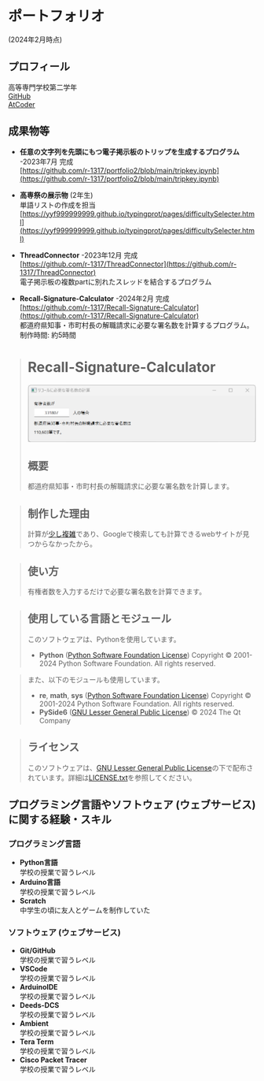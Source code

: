 # ポートフォリオ
(2024年2月時点)

## プロフィール

高等専門学校第二学年<br>[GitHub](https://github.com/r-1317/)<br>[AtCoder](https://atcoder.jp/users/r1317)
## 成果物等

-   **任意の文字列を先頭にもつ電子掲示板のトリップを生成するプログラム** -2023年7月 完成<br>  [https://github.com/r-1317/portfolio2/blob/main/tripkey.ipynb](https://github.com/r-1317/portfolio2/blob/main/tripkey.ipynb)

-   **高専祭の展示物** (2年生)<br>単語リストの作成を担当<br> [https://yyf999999999.github.io/typingprot/pages/difficultySelecter.html](https://yyf999999999.github.io/typingprot/pages/difficultySelecter.html)
 
-  **ThreadConnector** -2023年12月 完成<br> [https://github.com/r-1317/ThreadConnector](https://github.com/r-1317/ThreadConnector)<br>電子掲示板の複数partに別れたスレッドを結合するプログラム<br>

-  **Recall-Signature-Calculator** -2024年2月 完成<br> [https://github.com/r-1317/Recall-Signature-Calculator](https://github.com/r-1317/Recall-Signature-Calculator)<br>都道府県知事・市町村長の解職請求に必要な署名数を計算するプログラム。<br>制作時間: 約5時間

># Recall-Signature-Calculator
>![サムネイル画像](https://github.com/r-1317/Recall-Signature-Calculator/blob/main/ScreenShot.png?raw=true)
>## 概要
>都道府県知事・市町村長の解職請求に必要な署名数を計算します。

>## 制作した理由
>計算が[少し複雑](https://www.soumu.go.jp/main_content/000451016.pdf)であり、Googleで検索しても計算できるwebサイトが見つからなかったから。

>## 使い方
>有権者数を入力するだけで必要な署名数を計算できます。

>## 使用している言語とモジュール
>このソフトウェアは、Pythonを使用しています。
>- **Python** ([Python Software Foundation License](https://docs.python.org/ja/3/license.html#psf-license)) Copyright © 2001-2024 Python Software Foundation. All rights reserved.

>また、以下のモジュールも使用しています。
>- **re**, **math**, **sys** ([Python Software Foundation License](https://docs.python.org/ja/3/license.html#psf-license)) Copyright © 2001-2024 Python Software Foundation. All rights reserved.
>- **PySide6** ([GNU Lesser General Public License](https://www.gnu.org/licenses/lgpl-3.0.html.en)) © 2024 The Qt Company

>## ライセンス
>このソフトウェアは、[GNU Lesser General Public License](https://www.gnu.org/licenses/lgpl-3.0.html.en)の下で配布されています。詳細は[LICENSE.txt](https://github.com/r-1317/ThreadConnector/blob/main/LICENSE.txt)を参照してください。

## プログラミング言語やソフトウェア (ウェブサービス) に関する経験・スキル

### プログラミング言語

 - **Python言語**<br> 学校の授業で習うレベル
 - **Arduino言語**<br> 学校の授業で習うレベル
 - **Scratch**<br> 中学生の頃に友人とゲームを制作していた
### ソフトウェア (ウェブサービス)
 - **Git/GitHub**<br>学校の授業で習うレベル
- **VSCode**<br>学校の授業で習うレベル
- **ArduinoIDE**<br>学校の授業で習うレベル
- **Deeds-DCS**<br>学校の授業で習うレベル
- **Ambient**<br>学校の授業で習うレベル
- **Tera Term**<br>学校の授業で習うレベル
- **Cisco Packet Tracer**<br>学校の授業で習うレベル
<!--stackedit_data:
eyJoaXN0b3J5IjpbLTk2MTI2MjMyMywtMjA2NDQwNjkxNywtNz
IzMTU0NDMsLTE2MTQzMTUyMiwtNTg1MDY1NzI3LDY2ODg1NzEx
MSwxODc2NzA2MTA1LDEyOTc3MzgyMDgsNjA0NTgyMzU0LC0xMj
k1ODc1MTY1LDExMTkzMTc0MTUsMTQwNzE3NjI5MywyMDMzMDYy
ODY2LDE5OTM3OTU1MjJdfQ==
-->
